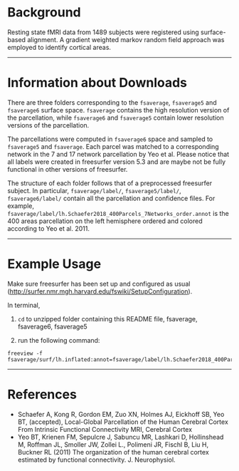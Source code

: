 Background
==========
Resting state fMRI data from 1489 subjects were registered using surface-based alignment. A gradient weighted markov random field approach was employed to identify cortical areas.

----

Information about Downloads
===========================
There are three folders corresponding to the `fsaverage`, `fsaverage5` and `fsaverage6` surface space. `fsaverage` contains the high resolution version of the parcellation, while `fsaverage6` and `fsaverage5` contain lower resolution versions of the parcellation. 

The parcellations were computed in `fsaverage6` space and sampled to `fsaverage5` and `fsaverage`. Each parcel was matched to a corresponding network in the 7 and 17 network parcellation by Yeo et al. Please notice that all labels were created in freesurfer version 5.3 and are maybe not be fully functional in other versions of freesurfer.

The structure of each folder follows that of a preprocessed freesurfer subject. In particular, `fsaverage/label/`, `fsaverage5/label/`, `fsaverage6/label/` contain all the parcellation and confidence files. For example, `fsaverage/label/lh.Schaefer2018_400Parcels_7Networks_order.annot` is the 400 areas parcellation on the left hemisphere ordered and colored according to Yeo et al. 2011.

----

Example Usage
=============
Make sure freesurfer has been set up and configured as usual (http://surfer.nmr.mgh.harvard.edu/fswiki/SetupConfiguration).  

In terminal,  

1) `cd` to unzipped folder containing this README file, fsaverage, fsaverage6, fsaverage5  

2) run the following command:

```   
freeview -f fsaverage/surf/lh.inflated:annot=fsaverage/label/lh.Schaefer2018_400Parcels_17Networks_order.annot  
```
----

References
==========

+ Schaefer A, Kong R, Gordon EM, Zuo XN, Holmes AJ, Eickhoff SB, Yeo BT, (accepted), Local-Global Parcellation of the Human Cerebral Cortex From Intrinsic Functional Connectivity MRI, Cerebral Cortex
+ Yeo BT, Krienen FM, Sepulcre J, Sabuncu MR, Lashkari D, Hollinshead M, Roffman JL, Smoller JW, Zollei L., Polimeni JR, Fischl B, Liu H, Buckner RL (2011) The organization of the human cerebral cortex estimated by functional connectivity. J. Neurophysiol.
